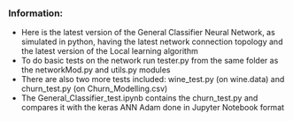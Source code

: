 ### Information:
- Here is the latest version of the General Classifier Neural Network, as simulated in python, having the latest network connection topology and the latest version of the Local learning algorithm
- To do basic tests on the network run tester.py from the same folder as the networkMod.py and utils.py modules
- There are also two more tests included: wine_test.py (on wine.data) and churn_test.py (on Churn_Modelling.csv)
- The General_Classifier_test.ipynb contains the churn_test.py and compares it with the keras ANN Adam done in Jupyter Notebook format
